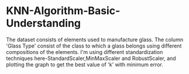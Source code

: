 # KNN-Algorithm-Basic-Understanding
The dataset consists of elements used to manufacture glass. The column 'Glass Type' consist of the class to which a glass belongs using different compositions of the elements. I'm using different standardization techniques here-StandardScaler,MinMaxScaler and RobustScaler, and plotting the graph to get the best value of 'k' with minimum error.
